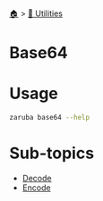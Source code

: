<!--startTocHeader-->
[🏠](../../README.md) > [🔧 Utilities](../README.md)
# Base64
<!--endTocHeader-->

# Usage

<!--startCode-->
```bash
zaruba base64 --help
```
<!--endCode-->

<!--startTocSubTopic-->
# Sub-topics
* [Decode](decode.md)
* [Encode](encode.md)
<!--endTocSubTopic-->